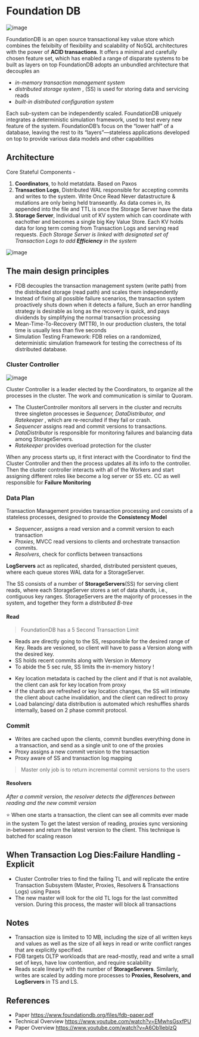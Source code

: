 # Foundation DB

![image](https://user-images.githubusercontent.com/7579608/127642075-02fcc50f-789f-457d-8f4d-1abb450bb394.png)


FoundationDB is an open source transactional key value store which combines the felxibilty of flexibility and scalability of NoSQL architectures with the 
power of __ACID transactions__. It offers a minimal and carefully chosen feature set, which has enabled a range of disparate systems to be built as layers on top
FoundationDB adopts an unbundled architecture that decouples an
- _in-memory transaction management system_
-  _distributed storage system_ , (SS) is used for storing data and servicing reads
- _built-in distributed configuration system_ 

Each sub-system can be independently scaled. FoundationDB uniquely integrates a deterministic simulation framework, used to test every new feature of the system.
FoundationDB’s focus on the “lower half” of a database, leaving the rest to its “layers”—stateless applications developed on top to provide various data models and other capabilities

## Architecture

Core Stateful Components -
1. __Coordinators__, to hold metatdata. Based on Paxos
2. __Transaction Logs__, Distributed WAL responsible for accepting commits and writes to the system. Write Once Read Never datastructure & mutations are only being held
 transeantly. As data comes in, its appended into the file and TTL is once the Storage Server have the data
3. __Storage Server__, Individual unit of KV system which can coordinate with eachother and becomes a single big Key Value Store. Each KV holds data for long term coming from Transaction Logs and serving read requests. _Each Storage Server is linked with designated set of Transaction Logs to add __Efficiency__ in the system_

![image](https://user-images.githubusercontent.com/7579608/127644956-561f3a66-fdfe-4f3b-8493-dee97a39495d.png)

## The main design principles 
- FDB decouples the transaction management system (write path) from
the distributed storage (read path) and scales them independently
- Instead of fixing all possible failure scenarios, the transaction system proactively shuts down when it detects a failure, Such an error handling strategy is desirable as long as the recovery is quick, and pays dividends
by simplifying the normal transaction processing
- Mean-Time-To-Recovery (MTTR), In our production clusters, the total time is usually less than five seconds
- Simulation Testing Framework: FDB relies on a randomized, deterministic simulation framework for testing the correctness of its distributed database.


### Cluster Controller

![image](https://user-images.githubusercontent.com/7579608/127984422-64c85d56-88ac-4586-97ee-18a281b4a1f2.png)


Cluster Controller is a leader elected by the Coordinators, to organize all the processes in the cluster. The work and communication is similar to Quoram.
- The ClusterController monitors all servers in the cluster and recruits three singleton processes ie _Sequencer, DataDistributor,
and Ratekeeper_ , which are re-recruited if they fail or crash. 
- _Sequencer_ assigns read and commit versions to transactions. 
- _DataDistributor_ is responsible for monitoring failures and balancing data among StorageServers. 
- _Ratekeeper_ provides overload protection for the cluster

When any process starts up, it first interact with the Coordinator to find the Cluster Controller and then the process updates all its info to the controller. Then the cluster controller interacts with all of the Workers and start assigning different roles like become a log server or SS etc. CC as well responsible for __Failure Monitoring__

### Data Plan

Transaction Management provides transaction processing and consists of a stateless processes, designed to provide the __Consistency Model__
* _Sequencer_, assigns a read version and a commit version to each transaction
* _Proxies_, MVCC read versions to clients and orchestrate transaction commits.
* _Resolvers_, check for conflicts between transactions 

__LogServers__ act as replicated, sharded, distributed persistent queues, where each queue stores WAL data for a StorageServer.  

The SS consists of a number of __StorageServers__(SS) for serving client reads, where each StorageServer stores a set of data shards, i.e., contiguous key ranges. StorageServers are the majority of processes in the system, and together they form a _distributed B-tree_

#### Read

> FoundationDB has a 5 Second Transaction Limit

* Reads are directly going to the SS, responsible for the desired range of Key. Reads are vesioned, so client will have to pass a Version along with the desired key.
* SS holds recent commits along with Version in _Memory_
* To abide the 5 sec rule, SS limits the in-memory history !


- Key location metadata is cached by the client and if that is not available, the client can ask for key location from proxy
- if the shards are refreshed or key location changes, the SS will intimate the client about cache invalidation, and the client can redirect to proxy
- Load balancing/ data distribution is automated which reshuffles shards internally, based on  2 phase commit protocol.

### Commit
- Writes are cached upon the clients, commit bundles everything done in a transaction, and send as a single unit to one of the proxies 
- Proxy assigns a new commit version to the transaction
- Proxy aware of SS and transaction log mapping

> Master only job is to return incremental commit versions to the users

#### Resolvers
_After a commit version, the resolver detects the differences between reading and the new  commit version_

⭐ When one starts a transaction, the client can see all commits ever made in the system
To get the latest version of reading, proxies sync versioning in-between and return the latest version to the client. 
This technique is batched for scaling reason 


## When Transaction Log Dies:Failure Handling - Explicit
- Cluster Controller tries to find the failing TL and will replicate the entire Transaction Subsystem (Master, Proxies, Resolvers & Transactions Logs) using Paxos
- The new master will look for the old TL logs for the last committed version. During this process, the master will block all transactions


## Notes
- Transaction size is limited to 10 MB, including the size of all written keys and values as well as the size of all keys in read or write conflict ranges that
are explicitly specified.
- FDB targets OLTP workloads that are read-mostly, read and write a small set of keys, have low contention, and require scalability
- Reads scale linearly with the number of __StorageServers__. Similarly, writes are scaled by adding more processes to __Proxies, Resolvers, and LogServers__ in TS and LS.

## References

- Paper https://www.foundationdb.org/files/fdb-paper.pdf
- Technical Overview https://www.youtube.com/watch?v=EMwhsGsxfPU
- Paper Overview https://www.youtube.com/watch?v=A6Ob1lebIzQ
